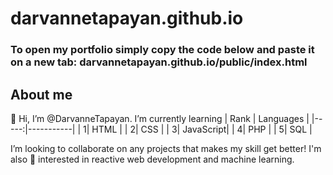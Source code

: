 # darvannetapayan.github.io
### To open my portfolio simply copy the code below and paste it on a new tab: darvannetapayan.github.io/public/index.html


## About me

👋 Hi, I’m @DarvanneTapayan.
I’m currently learning
| Rank | Languages |
|-----:|-----------|
|     1| HTML      |
|     2| CSS       |
|     3| JavaScript|
|     4| PHP       |
|     5| SQL       |

I’m looking to collaborate on any projects that makes my skill get better!
I'm also 👀 interested in reactive web development and machine learning.

<!---
Darvs24/Darvs24 is a ✨ special ✨ repository because its `README.md` (this file) appears on your GitHub profile.
You can click the Preview link to take a look at your changes.
--->
